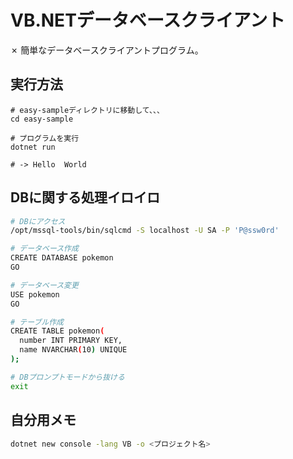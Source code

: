 # VB.NETデータベースクライアント

✗ 簡単なデータベースクライアントプログラム。

## 実行方法

```vb.net
# easy-sampleディレクトリに移動して、、、
cd easy-sample

# プログラムを実行
dotnet run

# -> Hello  World
```

## DBに関する処理イロイロ

```bash
# DBにアクセス
/opt/mssql-tools/bin/sqlcmd -S localhost -U SA -P 'P@ssw0rd'

# データベース作成
CREATE DATABASE pokemon
GO

# データベース変更
USE pokemon
GO

# テーブル作成
CREATE TABLE pokemon(
  number INT PRIMARY KEY,
  name NVARCHAR(10) UNIQUE
);

# DBプロンプトモードから抜ける
exit
```

## 自分用メモ

```bash
dotnet new console -lang VB -o <プロジェクト名>
```
